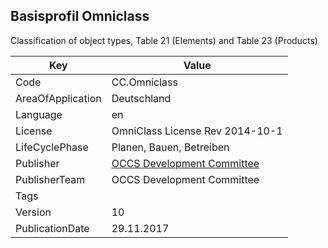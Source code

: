 ## Basisprofil Omniclass
Classification of object types, Table 21 (Elements) and Table 23 (Products)

Key | Value |
--|--|
Code | CC.Omniclass |  
AreaOfApplication | Deutschland |  
Language | en |  
License | OmniClass License Rev 2014-10-1 |  
LifeCyclePhase | Planen, Bauen, Betreiben |  
Publisher | [OCCS Development Committee](http://www.omniclass.org/about) |  
PublisherTeam | OCCS Development Committee |  
Tags |  |  
Version | 10 |  
PublicationDate | 29.11.2017 |  
